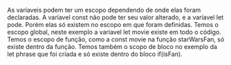 As varíaveis podem ter um escopo dependendo de onde elas foram declaradas. A varíavel const não pode ter seu valor alterado, e a varíavel let pode. Porém elas só existem no escopo em que foram definidas.
Temos o escopo global, neste exemplo a variavel let movie existe em todo o código.
Temos o escopo de função, como a const movie na função starWarsFan, só existe dentro da função.
Temos também o scopo de bloco no exemplo da let phrase que foi criada e só existe dentro do bloco if(isFan).
